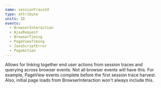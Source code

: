```yaml
---
name: sessionTraceId
type: attribute
units: ID
events:
  - BrowserInteraction
  - AjaxRequest
  - BrowserTiming
  - PageViewTiming
  - JavaScriptError
  - PageAction
---
```


Allows for linking together end user actions from session traces and querying across browser events. Not all browser events will have this. For example, PageView events complete before the first session trace harvest. Also, initial page loads from BrowserInteraction won't always include this. 
